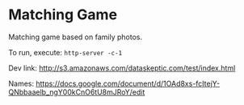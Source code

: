 # Matching Game

Matching game based on family photos.

To run, execute: `http-server -c-1`

Dev link: http://s3.amazonaws.com/dataskeptic.com/test/index.html

Names: https://docs.google.com/document/d/1OAd8xs-fcItejY-QNbbaaelb_ngY00kCnO6tU8mJRoY/edit

